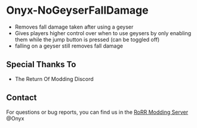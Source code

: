 # Onyx-NoGeyserFallDamage

- Removes fall damage taken after using a geyser
- Gives players higher control over when to use geysers by only enabling them while the jump button is pressed (can be toggled off)
- falling on a geyser still removes fall damage

## Special Thanks To
* The Return Of Modding Discord

## Contact
For questions or bug reports, you can find us in the [RoRR Modding Server](https://discord.gg/VjS57cszMq) @Onyx
